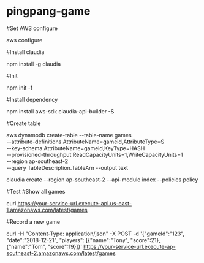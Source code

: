 # pingpang-game

#Set AWS configure

aws configure

#Install claudia

npm install -g claudia

#Init

npm init -f

#Install dependency

npm install aws-sdk claudia-api-builder -S

#Create table

aws dynamodb create-table --table-name games \
  --attribute-definitions AttributeName=gameid,AttributeType=S \
  --key-schema AttributeName=gameid,KeyType=HASH \
  --provisioned-throughput ReadCapacityUnits=1,WriteCapacityUnits=1 \
  --region ap-southeast-2 \
  --query TableDescription.TableArn --output text
  
claudia create --region ap-southeast-2 --api-module index --policies policy

#Test
#Show all games 

curl https://your-service-url.execute-api.us-east-1.amazonaws.com/latest/games

#Record a new game 

curl -H "Content-Type: application/json" -X POST -d '{"gameId":"123", "date":"2018-12-21", "players": [{"name":"Tony", "score":21},{"name":"Tom", "score":19}]}' https://your-service-url.execute-ap-southeast-2.amazonaws.com/latest/games
